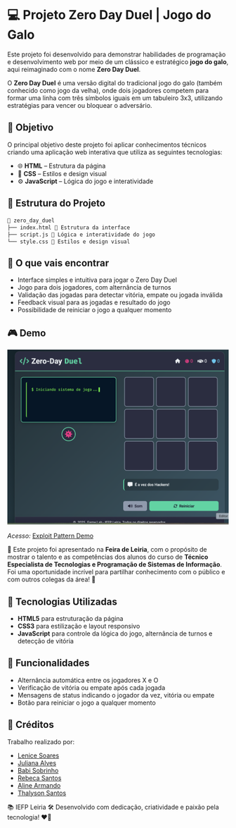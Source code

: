 # 💻 Projeto Zero Day Duel | Jogo do Galo

Este projeto foi desenvolvido para demonstrar habilidades de programação e desenvolvimento web por meio de um clássico e estratégico **jogo do galo**, aqui reimaginado com o nome **Zero Day Duel**.

O **Zero Day Duel** é uma versão digital do tradicional jogo do galo (também conhecido como jogo da velha), onde dois jogadores competem para formar uma linha com três símbolos iguais em um tabuleiro 3x3, utilizando estratégias para vencer ou bloquear o adversário.

## 🎯 Objetivo

O principal objetivo deste projeto foi aplicar conhecimentos técnicos criando uma aplicação web interativa que utiliza as seguintes tecnologias:

- 🌐 **HTML** – Estrutura da página
- 🎨 **CSS** – Estilos e design visual
- ⚙️ **JavaScript** – Lógica do jogo e interatividade

## 📁 Estrutura do Projeto

```plaintext
📂 zero_day_duel
├── index.html 🔹 Estrutura da interface
├── script.js 🔸 Lógica e interatividade do jogo
└── style.css 🔸 Estilos e design visual
```
## 🧠 O que vais encontrar

- Interface simples e intuitiva para jogar o Zero Day Duel
- Jogo para dois jogadores, com alternância de turnos
- Validação das jogadas para detectar vitória, empate ou jogada inválida
- Feedback visual para as jogadas e resultado do jogo
- Possibilidade de reiniciar o jogo a qualquer momento

## 🎮 Demo

<p align="center">
  <img src="demo.png">
</p>

*Acesso:* [Exploit Pattern Demo](https://lenicesoaares.github.io/zero-day-duel_game/)

📍 Este projeto foi apresentado na **Feira de Leiria**, com o propósito de mostrar o talento e as competências dos alunos do curso de **Técnico Especialista de Tecnologias e Programação de Sistemas de Informação**. Foi uma oportunidade incrível para partilhar conhecimento com o público e com outros colegas da área! 🙌

## 📜 Tecnologias Utilizadas

- **HTML5** para estruturação da página
- **CSS3** para estilização e layout responsivo
- **JavaScript** para controle da lógica do jogo, alternância de turnos e detecção de vitória

## 💾 Funcionalidades

- Alternância automática entre os jogadores X e O
- Verificação de vitória ou empate após cada jogada
- Mensagens de status indicando o jogador da vez, vitória ou empate
- Botão para reiniciar o jogo a qualquer momento

## 👤 Créditos

Trabalho realizado por:
- [Lenice Soares](https://github.com/lenicesoaares)
- [Juliana Alves](https://github.com/JulyDuds)
- [Babi Sobrinho](https://github.com/babisobrinho)
- [Rebeca Santos](https://github.com/RebecaSantosb)
- [Aline Armando](https://github.com/kiamy6)
- [Thalyson Santos](https://github.com/taysoic)

📚 IEFP Leiria
🛠️ Desenvolvido com dedicação, criatividade e paixão pela tecnologia! ❤️‍🔥



